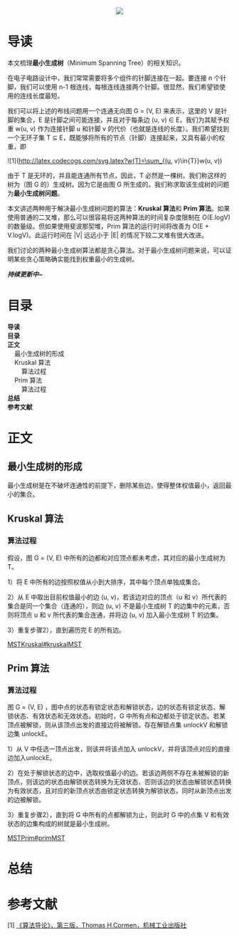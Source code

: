 <div align="center"><img src="https://gitee.com/struggle3014/picBed/raw/master/name_code.png"></div>

# 导读

本文梳理**最小生成树**（Minimum Spanning Tree）的相关知识。

在电子电路设计中，我们常常需要将多个组件的针脚连接在一起。要连接 n 个针脚，我们可以使用 n-1 根连线，每根连线连接两个针脚。很显然，我们希望锁使用的连线长度最短。

我们可以将上述的布线问题用一个连通无向图 G = (V, E) 来表示，这里的 V 是针脚的集合，E 是针脚之间可能连接，并且对于每条边 (u, v) ∈ E，我们为其赋予权重 w(u, v) 作为连接针脚 u 和针脚 v 的代价（也就是连线的长度）。我们希望找到一个无环子集 T ⊆ E，既能够将所有的节点（针脚）连接起来，又具有最小的权重，即 

![1](http://latex.codecogs.com/svg.latex?w(T)=\sum_{(u, v)\in{T}}w(u, v))

由于 T 是无环的，并且能连通所有节点，因此，T 必然是一棵树。我们称这样的树为（图 G 的）生成树。因为它是由图 G 所生成的。我们称求取该生成树的问题为**最小生成树问题**。

本文讲述两种用于解决最小生成树问题的算法：**Kruskal 算法**和 **Prim 算法**。如果使用普通的二叉堆，那么可以很容易将这两种算法的时间复杂度限制在 O(E.logV) 的数量级。但如果使用斐波那契堆，Prim 算法的运行时间将改善为 O(E + V.logV)。此运行时间在 |V| 远远小于 |E| 的情况下较二叉堆有很大改进。

我们讨论的两种最小生成树算法都是贪心算法。对于最小生成树问题来说，可以证明某些贪心策略确实能找到权重最小的生成树。

***持续更新中~***



# 目录

<nav>
<a href='#导读' style='text-decoration:none;font-weight:bolder'>导读</a><br/>
<a href='#目录' style='text-decoration:none;font-weight:bolder'>目录</a><br/>
<a href='#正文' style='text-decoration:none;font-weight:bolder'>正文</a><br/>
&nbsp;&nbsp;&nbsp;&nbsp;<a href='#最小生成树的形成' style='text-decoration:none;${border-style}'>最小生成树的形成</a><br/>
&nbsp;&nbsp;&nbsp;&nbsp;<a href='#Kruskal 算法' style='text-decoration:none;${border-style}'>Kruskal 算法</a><br/>
&nbsp;&nbsp;&nbsp;&nbsp;&nbsp;&nbsp;&nbsp;&nbsp;<a href='#算法过程' style='text-decoration:none;${border-style}'>算法过程</a><br/>
&nbsp;&nbsp;&nbsp;&nbsp;<a href='#Prim 算法' style='text-decoration:none;${border-style}'>Prim 算法</a><br/>
&nbsp;&nbsp;&nbsp;&nbsp;&nbsp;&nbsp;&nbsp;&nbsp;<a href='#算法过程' style='text-decoration:none;${border-style}'>算法过程</a><br/>
<a href='#总结' style='text-decoration:none;font-weight:bolder'>总结</a><br/>
<a href='#参考文献' style='text-decoration:none;font-weight:bolder'>参考文献</a><br/>
</nav>

# 正文

## 最小生成树的形成

最小生成树是在不破坏连通性的前提下，删除某些边，使得整体权值最小，返回最小的集合。



## Kruskal 算法

### 算法过程

假设，图 G = (V, E) 中所有的边都和对应顶点都未考虑，其对应的最小生成树为 T。

1）将 E 中所有的边按照权值从小到大排序，其中每个顶点单独成集合。

2）从 E 中取出目前权值最小的边 (u, v)，若该边对应的顶点（u 和 v）所代表的集合是同一个集合（连通的），则边 (u, v) 不是最小生成树 T 的边集中的元素，否则将顶点 u 和 v 所代表的集合连通，并将边 (u, v) 加入最小生成树 T 的边集。

3）重复步骤2），直到遍历完 E 的所有边。

[MSTKruskal#kruskalMST](../../../../projects/alogorithm-basic/src/main/java/com/xiumei/datastructure/graph/Code04_MSTKruskal.java)



## Prim 算法

### 算法过程

图 G = (V, E)  ，图中点的状态有锁定状态和解锁状态，边的状态有锁定状态、解锁状态、有效状态和无效状态。初始时，G 中所有点和边都处于锁定状态。若某顶点被解锁，则从该顶点出发的直接边将被解锁。存在解锁点集 unlockV 和解锁边集 unlockE。

1）从 V 中任选一顶点出发，则该并将该点加入 unlockV，并将该顶点对应的直接边加入unlockE。

2）在处于解锁状态的边中，选取权值最小的边。若该边两侧不存在未被解锁的新顶点，则该边的状态由解锁状态转换为无效状态，否则该边的状态由解锁状态转换为有效状态，且对应的新顶点状态由锁定状态转换为解锁状态，同时从新顶点出发的边被解锁。

3）重复步骤2），直到将 G 中所有的点都解锁为止，则此时 G 中的点集 V 和有效状态的边集构成的树就是最小生成树。

[MSTPrim#primMST](../../../../projects/alogorithm-basic/src/main/java/com/xiumei/datastructure/graph/Code05_MSTPrim.java)



# 总结



# 参考文献

[1] [《算法导论》，第三版，Thomas H.Cormen，机械工业出版社](https://99baiduyun.com/baidu/算法导论)